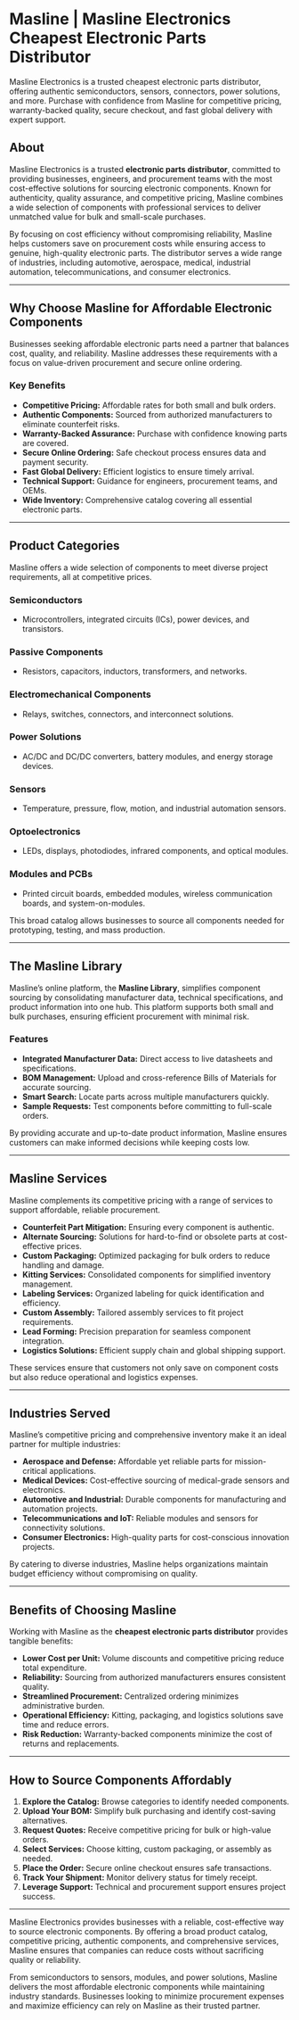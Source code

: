 # Masline | Masline Electronics Cheapest Electronic Parts Distributor
Masline Electronics is a trusted cheapest electronic parts distributor, offering authentic semiconductors, sensors, connectors, power solutions, and more. Purchase with confidence from Masline for competitive pricing, warranty-backed quality, secure checkout, and fast global delivery with expert support.


## About
Masline Electronics is a trusted **electronic parts distributor**, committed to providing businesses, engineers, and procurement teams with the most cost-effective solutions for sourcing electronic components. Known for authenticity, quality assurance, and competitive pricing, Masline combines a wide selection of components with professional services to deliver unmatched value for bulk and small-scale purchases.

By focusing on cost efficiency without compromising reliability, Masline helps customers save on procurement costs while ensuring access to genuine, high-quality electronic parts. The distributor serves a wide range of industries, including automotive, aerospace, medical, industrial automation, telecommunications, and consumer electronics.

---

## Why Choose Masline for Affordable Electronic Components
Businesses seeking affordable electronic parts need a partner that balances cost, quality, and reliability. Masline addresses these requirements with a focus on value-driven procurement and secure online ordering.

### Key Benefits
- **Competitive Pricing:** Affordable rates for both small and bulk orders.  
- **Authentic Components:** Sourced from authorized manufacturers to eliminate counterfeit risks.  
- **Warranty-Backed Assurance:** Purchase with confidence knowing parts are covered.  
- **Secure Online Ordering:** Safe checkout process ensures data and payment security.  
- **Fast Global Delivery:** Efficient logistics to ensure timely arrival.  
- **Technical Support:** Guidance for engineers, procurement teams, and OEMs.  
- **Wide Inventory:** Comprehensive catalog covering all essential electronic parts.

---

## Product Categories

Masline offers a wide selection of components to meet diverse project requirements, all at competitive prices.

### Semiconductors
- Microcontrollers, integrated circuits (ICs), power devices, and transistors.  

### Passive Components
- Resistors, capacitors, inductors, transformers, and networks.  

### Electromechanical Components
- Relays, switches, connectors, and interconnect solutions.  

### Power Solutions
- AC/DC and DC/DC converters, battery modules, and energy storage devices.  

### Sensors
- Temperature, pressure, flow, motion, and industrial automation sensors.  

### Optoelectronics
- LEDs, displays, photodiodes, infrared components, and optical modules.  

### Modules and PCBs
- Printed circuit boards, embedded modules, wireless communication boards, and system-on-modules.  

This broad catalog allows businesses to source all components needed for prototyping, testing, and mass production.

---

## The Masline Library

Masline’s online platform, the **Masline Library**, simplifies component sourcing by consolidating manufacturer data, technical specifications, and product information into one hub. This platform supports both small and bulk purchases, ensuring efficient procurement with minimal risk.

### Features
- **Integrated Manufacturer Data:** Direct access to live datasheets and specifications.  
- **BOM Management:** Upload and cross-reference Bills of Materials for accurate sourcing.  
- **Smart Search:** Locate parts across multiple manufacturers quickly.  
- **Sample Requests:** Test components before committing to full-scale orders.  

By providing accurate and up-to-date product information, Masline ensures customers can make informed decisions while keeping costs low.

---

## Masline Services

Masline complements its competitive pricing with a range of services to support affordable, reliable procurement.

- **Counterfeit Part Mitigation:** Ensuring every component is authentic.  
- **Alternate Sourcing:** Solutions for hard-to-find or obsolete parts at cost-effective prices.  
- **Custom Packaging:** Optimized packaging for bulk orders to reduce handling and damage.  
- **Kitting Services:** Consolidated components for simplified inventory management.  
- **Labeling Services:** Organized labeling for quick identification and efficiency.  
- **Custom Assembly:** Tailored assembly services to fit project requirements.  
- **Lead Forming:** Precision preparation for seamless component integration.  
- **Logistics Solutions:** Efficient supply chain and global shipping support.  

These services ensure that customers not only save on component costs but also reduce operational and logistics expenses.

---

## Industries Served

Masline’s competitive pricing and comprehensive inventory make it an ideal partner for multiple industries:

- **Aerospace and Defense:** Affordable yet reliable parts for mission-critical applications.  
- **Medical Devices:** Cost-effective sourcing of medical-grade sensors and electronics.  
- **Automotive and Industrial:** Durable components for manufacturing and automation projects.  
- **Telecommunications and IoT:** Reliable modules and sensors for connectivity solutions.  
- **Consumer Electronics:** High-quality parts for cost-conscious innovation projects.  

By catering to diverse industries, Masline helps organizations maintain budget efficiency without compromising on quality.

---

## Benefits of Choosing Masline

Working with Masline as the **cheapest electronic parts distributor** provides tangible benefits:

- **Lower Cost per Unit:** Volume discounts and competitive pricing reduce total expenditure.  
- **Reliability:** Sourcing from authorized manufacturers ensures consistent quality.  
- **Streamlined Procurement:** Centralized ordering minimizes administrative burden.  
- **Operational Efficiency:** Kitting, packaging, and logistics solutions save time and reduce errors.  
- **Risk Reduction:** Warranty-backed components minimize the cost of returns and replacements.  

---

## How to Source Components Affordably

1. **Explore the Catalog:** Browse categories to identify needed components.  
2. **Upload Your BOM:** Simplify bulk purchasing and identify cost-saving alternatives.  
3. **Request Quotes:** Receive competitive pricing for bulk or high-value orders.  
4. **Select Services:** Choose kitting, custom packaging, or assembly as needed.  
5. **Place the Order:** Secure online checkout ensures safe transactions.  
6. **Track Your Shipment:** Monitor delivery status for timely receipt.  
7. **Leverage Support:** Technical and procurement support ensures project success.  

---

Masline Electronics provides businesses with a reliable, cost-effective way to source electronic components. By offering a broad product catalog, competitive pricing, authentic components, and comprehensive services, Masline ensures that companies can reduce costs without sacrificing quality or reliability.

From semiconductors to sensors, modules, and power solutions, Masline delivers the most affordable electronic components while maintaining industry standards. Businesses looking to minimize procurement expenses and maximize efficiency can rely on Masline as their trusted partner.
